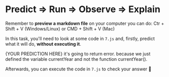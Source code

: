 # Predict => Run => Observe => Explain

Remember to **preview a markdown file** on your computer you can do:
Ctr + Shift + V (Windows/Linux) or CMD + Shift + V (Mac)

In this task, you'll need to look at some code in `7.js` and, firstly, predict what it will do, **without executing it**.

{YOUR PREDICTION HERE}
it's going to return error. because we just defined the variable currentYear and not the function currentYear().

Afterwards, you can execute the code in `7.js` to check your answer 📝
